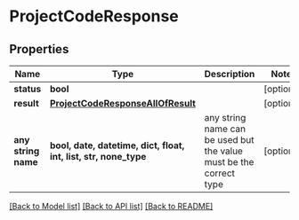 # ProjectCodeResponse


## Properties
Name | Type | Description | Notes
------------ | ------------- | ------------- | -------------
**status** | **bool** |  | [optional] 
**result** | [**ProjectCodeResponseAllOfResult**](ProjectCodeResponseAllOfResult.md) |  | [optional] 
**any string name** | **bool, date, datetime, dict, float, int, list, str, none_type** | any string name can be used but the value must be the correct type | [optional]

[[Back to Model list]](../README.md#documentation-for-models) [[Back to API list]](../README.md#documentation-for-api-endpoints) [[Back to README]](../README.md)


